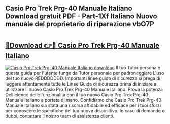 ## Casio Pro Trek Prg-40 Manuale Italiano Download gratuit PDF - Part-1Xf Italiano Nuovo manuale del proprietario di riparazione vbO7P

# <h2><a href="http://dfed7s.blite.top/?on=Casio+Pro+Trek+Prg-40+Manuale+Italiano">🔗Download 👉🔴 Casio Pro Trek Prg-40 Manuale Italiano</a></h2>

[![Casio Pro Trek Prg-40 Manuale Italiano download](https://i.imgur.com/lujVjoI.png)](http://dfed7s.blite.top/?on=Casio+Pro+Trek+Prg-40+Manuale+Italiano)
Il tuo Tutor personale questa guida per l'utente funge da Tutor personale per padroneggiare L'uso del tuo nuovo REDDDDDDD. Importanti linee guida di sicurezza si prega di leggere attentamente tutte le Linee Guida di sicurezza prima di iniziare a utilizzare il nuovo Casio Pro Trek Prg-40 Manuale Italiano. Prova la potenza Dell'elenco delle funzionalità con il tuo nuovo Casio Pro Trek Prg-40 Manuale Italiano a portata di mano. Confidiamo che Casio Pro Trek Prg-40 Manuale Italiano sia stata una risorsa affidabile ed efficace per i tuoi sforzi per conoscere le specifiche del tuo nuovo dispositivo. In caso di domande o dubbi, contattare il nostro team di assistenza clienti.
